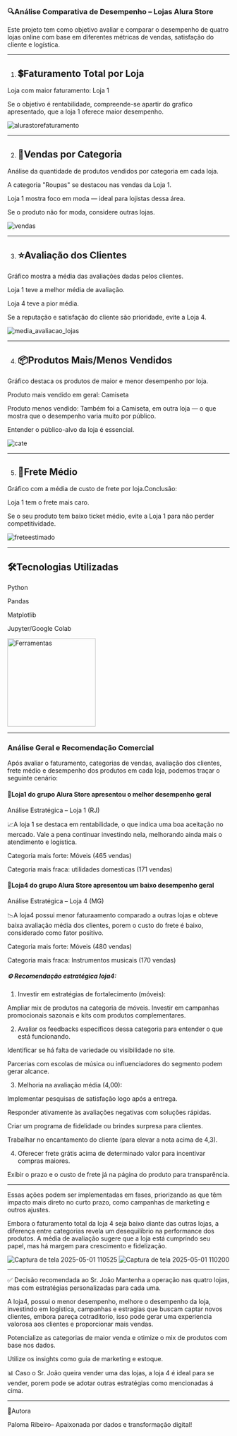 ### 🔍Análise Comparativa de Desempenho – Lojas Alura Store

Este projeto tem como objetivo avaliar e comparar o desempenho de quatro lojas online com base em diferentes métricas de vendas, satisfação do cliente e logística.

* * *

1. ## 💲Faturamento Total por Loja

Loja com maior faturamento: Loja 1

Se o objetivo é rentabilidade, compreende-se apartir do grafico apresentado, que a loja 1 oferece maior desempenho.


![alurastorefaturamento](https://github.com/user-attachments/assets/596c3f85-1302-4ec0-ae4d-1678ad6234f7)

* * *

2. ## 🛒Vendas por Categoria
  

Análise da quantidade de produtos vendidos por categoria em cada loja.

A categoria "Roupas" se destacou nas vendas da Loja 1.

Loja 1 mostra foco em moda — ideal para lojistas dessa área.

Se o produto não for moda, considere outras lojas.


![vendas](https://github.com/user-attachments/assets/8dace007-86bc-4a2e-ad47-778c1e4c7d6b)




* * *

3. ## ⭐Avaliação dos Clientes
  

Gráfico mostra a média das avaliações dadas pelos clientes.

Loja 1 teve a melhor média de avaliação.

Loja 4 teve a pior média.

Se a reputação e satisfação do cliente são prioridade, evite a Loja 4.


![media_avaliacao_lojas](https://github.com/user-attachments/assets/7dc92fc1-29a8-45a6-9ca8-c210b613f5b6)


* * *

4. ## 📦Produtos Mais/Menos Vendidos
  
Gráfico destaca os produtos de maior e menor desempenho por loja.

Produto mais vendido em geral: Camiseta

Produto menos vendido: Também foi a Camiseta, em outra loja — o que mostra que o desempenho varia muito por público.

Entender o público-alvo da loja é essencial.

![cate](https://github.com/user-attachments/assets/775dbef7-796f-4a05-8ade-805880413d4e)

* * *

5. ## 🚙Frete Médio
  

Gráfico com a média de custo de frete por loja.Conclusão:

Loja 1 tem o frete mais caro.

Se o seu produto tem baixo ticket médio, evite a Loja 1 para não perder competitividade.


![freteestimado](https://github.com/user-attachments/assets/f3b8cefd-7282-4bc0-a40a-7cf71ff349d2)

* * *

## 🛠️Tecnologias Utilizadas

Python

Pandas

Matplotlib

Jupyter/Google Colab

<p align="">
  <img src="https://github.com/user-attachments/assets/dd9bad4d-fa3f-4dde-b427-8d0da935aeb2" alt="Ferramentas" width="200"/>
</p>


* * *


 ### **Análise Geral e Recomendação Comercial**

Após avaliar o faturamento, categorias de vendas, avaliação dos clientes, frete médio e desempenho dos produtos em cada loja, podemos traçar o seguinte cenário:

 #### 📌Loja1 do grupo Alura Store apresentou o melhor desempenho geral

 Análise Estratégica – Loja 1 (RJ) 

📈A loja 1 se destaca em rentabilidade, o que indica uma boa aceitação no mercado. Vale a pena continuar investindo nela, melhorando ainda mais o atendimento e logística.


Categoria mais forte: Móveis (465 vendas)

Categoria mais fraca: utilidades domesticas (171 vendas)


 #### 📌Loja4 do grupo Alura Store apresentou um baixo desempenho geral 

 Análise Estratégica – Loja 4 (MG) 

📉A loja4 possui menor faturaamento comparado a outras lojas e obteve baixa avaliação média dos clientes, porem o custo do frete é baixo, considerado como fator positivo. 

Categoria mais forte: Móveis (480 vendas)

Categoria mais fraca: Instrumentos musicais (170 vendas)


##### ⚙️ Recomendação estratégica loja4:

1. Investir em estratégias de fortalecimento (móveis):

Ampliar mix de produtos na categoria de móveis.
Investir em campanhas promocionais sazonais e kits com produtos complementares.

2. Avaliar os feedbacks específicos dessa categoria para entender o que está funcionando.

Identificar se há falta de variedade ou visibilidade no site.

Parcerias com escolas de música ou influenciadores do segmento podem gerar alcance.

3. Melhoria na avaliação média (4,00):

Implementar pesquisas de satisfação logo após a entrega.

Responder ativamente às avaliações negativas com soluções rápidas.

Criar um programa de fidelidade ou brindes surpresa para clientes.

Trabalhar no encantamento do cliente (para elevar a nota acima de 4,3).

4. Oferecer frete grátis acima de determinado valor para incentivar compras maiores.

Exibir o prazo e o custo de frete já na página do produto para transparência.

***
Essas ações podem ser implementadas em fases, priorizando as que têm impacto mais direto no curto prazo, como campanhas de marketing e outros ajustes.

Embora o faturamento total da loja 4 seja baixo diante das outras lojas, a diferença entre categorias revela um desequilíbrio na performance dos produtos. A média de avaliação sugere que a loja está cumprindo seu papel, mas há margem para crescimento e fidelização.


![Captura de tela 2025-05-01 110525](https://github.com/user-attachments/assets/0161c25f-0f29-46a5-86ea-e6a058a36a15) ![Captura de tela 2025-05-01 110200](https://github.com/user-attachments/assets/e1689977-ecdf-45cc-bc17-d8009d6439bb)


***

✅ Decisão recomendada ao Sr. João
Mantenha a operação nas quatro lojas, mas com estratégias personalizadas para cada uma.

A loja4, possui o menor desempenho,  melhore o desempenho da loja, investindo em logística, campanhas e estragias que buscam captar novos clientes, embora pareça cotraditorio, isso pode gerar uma experiencia valorosa aos clientes e proporcionar mais vendas.

Potencialize as categorias de maior venda e otimize o mix de produtos com base nos dados.

Utilize os insights como guia de marketing e estoque.

📊 Caso o Sr. João queira vender uma das lojas, a loja 4 é ideal para se vender, porem pode se adotar outras estratégias como mencionadas á cima.

* * * 
📌Autora

Paloma Ribeiro– Apaixonada por dados e transformação digital!
